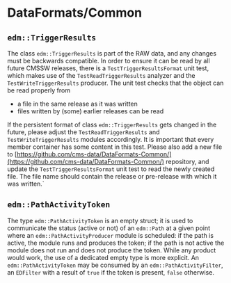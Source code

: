 #  DataFormats/Common

## `edm::TriggerResults`

The class `edm::TriggerResults` is part of the RAW data, and any changes must be backwards compatible. In order to
ensure it can be read by all future CMSSW releases, there is a `TestTriggerResultsFormat` unit test, which makes use of
the `TestReadTriggerResults` analyzer and the `TestWriteTriggerResults` producer. The unit test checks that the object
can be read properly from

* a file in the same release as it was written
* files written by (some) earlier releases can be read

If the persistent format of class `edm::TriggerResults` gets changed in the future, please adjust the
`TestReadTriggerResults` and `TestWriteTriggerResults` modules accordingly. It is important that every member container
has some content in this test. Please also add a new file to
[https://github.com/cms-data/DataFormats-Common/](https://github.com/cms-data/DataFormats-Common/) repository, and
update the `TestTriggerResultsFormat` unit test to read the newly created file. The file name should contain the release
or pre-release with which it was written.`


## `edm::PathActivityToken`

The type `edm::PathActivityToken` is an empty struct; it is used to communicate the status (active or not) of an
`edm::Path` at a given point where an `edm::PathActivityProducer` module is scheduled: if the path is active, the module
runs and produces the token; if the path is not active the module does not run and does not produce the token. While any
product would work, the use of a dedicated empty type is more explicit. An `edm::PathActivityToken` may be consumed by
an `edm::PathActivityFilter`, an `EDFilter` with a result of `true` if the token is present, `false` otherwise.
